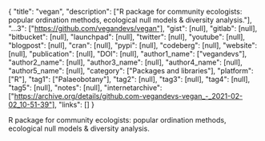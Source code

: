 {
  "title": "vegan",
  "description": ["R package for community ecologists: popular ordination methods, ecological null models & diversity analysis."],
  "...3": ["https://github.com/vegandevs/vegan"],
  "gist": [null],
  "gitlab": [null],
  "bitbucket": [null],
  "launchpad": [null],
  "twitter": [null],
  "youtube": [null],
  "blogpost": [null],
  "cran": [null],
  "pypi": [null],
  "codeberg": [null],
  "website": [null],
  "publication": [null],
  "DOI": [null],
  "author1_name": ["vegandevs"],
  "author2_name": [null],
  "author3_name": [null],
  "author4_name": [null],
  "author5_name": [null],
  "category": ["Packages and libraries"],
  "platform": ["R"],
  "tag1": ["Palaeobotany"],
  "tag2": [null],
  "tag3": [null],
  "tag4": [null],
  "tag5": [null],
  "notes": [null],
  "internetarchive": ["https://archive.org/details/github.com-vegandevs-vegan_-_2021-02-02_10-51-39"],
  "links": []
}

<!-- Generated by csv2md.R – do not edit by hand -->

R package for community ecologists: popular ordination methods, ecological null models & diversity analysis.